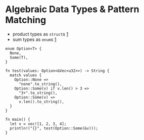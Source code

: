 # Algebraic Data Types & Pattern Matching

- product types as `struct`s [1](https://en.wikipedia.org/wiki/Product_type)
- sum types as `enum`s [1](https://en.wikipedia.org/wiki/Tagged_union)

```rust,editable
enum Option<T> {
  None,
  Some(T),
}

fn test(values: Option<&Vec<u32>>) -> String {
  match values {
    Option::None =>
      "none".to_string(),
    Option::Some(v) if v.len() > 3 =>
      "3+".to_string(),
    Option::Some(v) =>
      v.len().to_string(),
  }
}

fn main() {
  let v = vec![1, 2, 3, 4];
  println!("{}", test(Option::Some(&v)));
}
```
